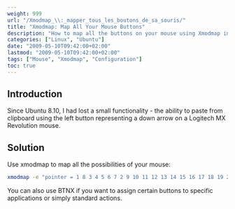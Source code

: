 ```yaml
---
weight: 999
url: "/Xmodmap_\\:_mapper_tous_les_boutons_de_sa_souris/"
title: "Xmodmap: Map All Your Mouse Buttons"
description: "How to map all the buttons on your mouse using Xmodmap in Linux"
categories: ["Linux", "Ubuntu"]
date: "2009-05-10T09:42:00+02:00"
lastmod: "2009-05-10T09:42:00+02:00"
tags: ["Mouse", "Xmodmap", "Configuration"]
toc: true
---
```


## Introduction

Since Ubuntu 8.10, I had lost a small functionality - the ability to paste from clipboard using the left button representing a down arrow on a Logitech MX Revolution mouse.

## Solution

Use xmodmap to map all the possibilities of your mouse:

```bash
xmodmap -e "pointer = 1 8 3 4 5 6 7 2 9 10 11 12 13 14 15 16 17 18 19 20 21 22 23 24 25 26 27 28 29 30 31 32"
```

You can also use BTNX if you want to assign certain buttons to specific applications or simply standard actions.
